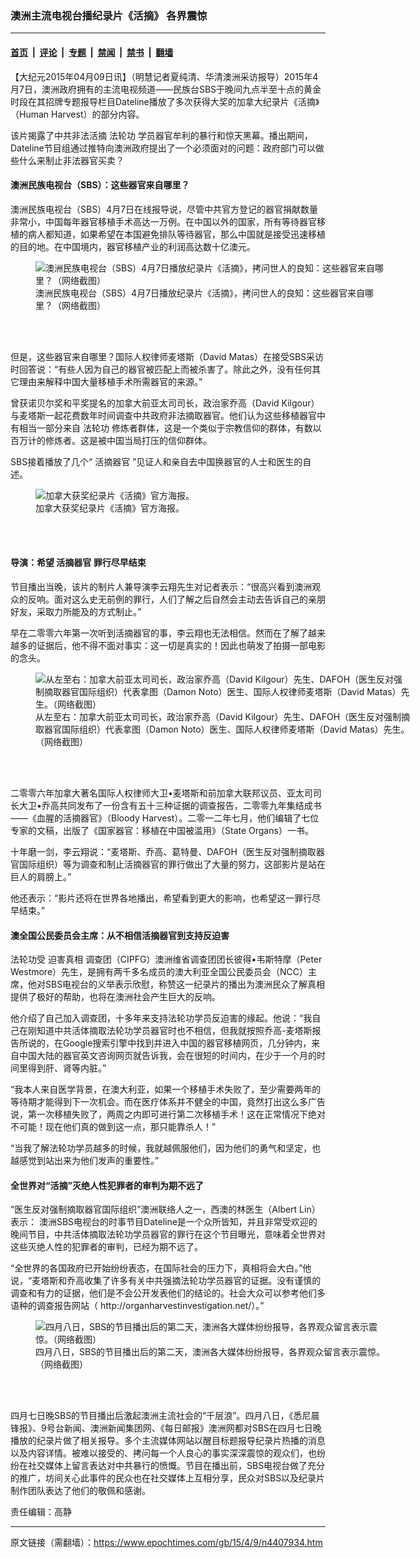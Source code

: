 ### 澳洲主流电视台播纪录片《活摘》 各界震惊

---

#### [首页](../../../..?n4407934) &nbsp;|&nbsp; [评论](../../../../../epoch-comment?n4407934) &nbsp;|&nbsp; [专题](../../../../../epoch-special?n4407934) &nbsp;|&nbsp; [禁闻](../../../../../epoch-news?n4407934) &nbsp;|&nbsp; [禁书](../../../../../books?n4407934) &nbsp;|&nbsp; [翻墙](https://github.com/gfw-breaker/nogfw/blob/master/README.md?n4407934)


<div class="post_content" id="artbody" itemprop="articleBody">
 <!-- article content begin -->
 <p>
  【大纪元2015年04月09日讯】（明慧记者夏纯清、华清澳洲采访报导）2015年4月7日，澳洲政府拥有的主流电视频道——民族台SBS于晚间九点半至十点的黄金时段在其招牌专题报导栏目Dateline播放了多次获得大奖的加拿大纪录片《活摘》（Human Harvest）的部分内容。
 </p>
 <p>
  该片揭露了中共非法活摘
  <ok href="https://www.epochtimes.com/gb/tag/%E6%B3%95%E8%BD%AE%E5%8A%9F.html">
   法轮功
  </ok>
  学员器官牟利的暴行和惊天黑幕。播出期间，Dateline节目组通过推特向澳洲政府提出了一个必须面对的问题：政府部门可以做些什么来制止非法器官买卖？
 </p>
 <p>
  <h4>
   澳洲民族电视台（SBS）：这些器官来自哪里？
  </h4>
  <p>
   澳洲民族电视台（SBS）4月7日在线报导说，尽管中共官方登记的器官捐献数量非常小，中国每年器官移植手术高达一万例。在中国以外的国家，所有等待器官移植的病人都知道，如果希望在本国避免排队等待器官，那么中国就是接受迅速移植的目的地。在中国境内，器官移植产业的利润高达数十亿澳元。
  </p>
  <figure aria-describedby="caption-attachment-5857532" class="wp-caption aligncenter" id="attachment_5857532" style="width: 567px">
   <ok href=" https://i.epochtimes.com/assets/uploads/2015/04/1504091008491341.jpg" rel="noreferrer noopener" target="_blank">
    <img alt="澳洲民族电视台（SBS）4月7日播放纪录片《活摘》，拷问世人的良知：这些器官来自哪里？（网络截图）" class="size-large wp-image-5857532" src="https://i.epochtimes.com/assets/uploads/2015/04/1504091008491341.jpg" title="澳洲民族电视台（SBS）4月7日播放纪录片《活摘》，拷问世人的良知：这些器官来自哪里？（网络截图）"/>
   </ok>
   <br/><figcaption class="wp-caption-text" id="caption-attachment-5857532">
    澳洲民族电视台（SBS）4月7日播放纪录片《活摘》，拷问世人的良知：这些器官来自哪里？（网络截图）
   </figcaption><br/>
  </figure><br/>
  <p>
   但是，这些器官来自哪里？国际人权律师麦塔斯（David Matas）在接受SBS采访时回答说：“有些人因为自己的器官被匹配上而被杀害了。除此之外，没有任何其它理由来解释中国大量移植手术所需器官的来源。”
  </p>
  <p>
   曾获诺贝尔奖和平奖提名的加拿大前亚太司司长，政治家乔高（David Kilgour）与麦塔斯一起花费数年时间调查中共政府非法摘取器官。他们认为这些移植器官中有相当一部分来自
   <ok href="https://www.epochtimes.com/gb/tag/%E6%B3%95%E8%BD%AE%E5%8A%9F.html">
    法轮功
   </ok>
   修炼者群体，这是一个类似于宗教信仰的群体，有数以百万计的修炼者。这是被中国当局打压的信仰群体。
  </p>
  <p>
   SBS接着播放了几个“
   <ok href="https://www.epochtimes.com/gb/tag/%E6%B4%BB%E6%91%98%E5%99%A8%E5%AE%98.html">
    活摘器官
   </ok>
   ”见证人和亲自去中国换器官的人士和医生的自述。
  </p>
  <figure aria-describedby="caption-attachment-5857544" class="wp-caption aligncenter" id="attachment_5857544" style="width: 600px">
   <ok href=" https://i.epochtimes.com/assets/uploads/2015/04/1504090955561341-600x883.jpg" rel="noreferrer noopener" target="_blank">
    <img alt="加拿大获奖纪录片《活摘》官方海报。" class="size-large wp-image-5857544" src="https://i.epochtimes.com/assets/uploads/2015/04/1504090955561341-600x883.jpg" title="加拿大获奖纪录片《活摘》官方海报。"/>
   </ok>
   <br/><figcaption class="wp-caption-text" id="caption-attachment-5857544">
    加拿大获奖纪录片《活摘》官方海报。
   </figcaption><br/>
  </figure><br/>
  <p>
   <h4>
    导演：希望
    <ok href="https://www.epochtimes.com/gb/tag/%E6%B4%BB%E6%91%98%E5%99%A8%E5%AE%98.html">
     活摘器官
    </ok>
    罪行尽早结束
   </h4>
   <p>
    节目播出当晚，该片的制片人兼导演李云翔先生对记者表示：“很高兴看到澳洲观众的反响。面对这么史无前例的罪行，人们了解之后自然会主动去告诉自己的亲朋好友，采取力所能及的方式制止。”
   </p>
   <p>
    早在二零零六年第一次听到活摘器官的事，李云翔也无法相信。然而在了解了越来越多的证据后，他不得不面对事实：这一切是真实的！因此也萌发了拍摄一部电影的念头。
   </p>
   <figure aria-describedby="caption-attachment-5857556" class="wp-caption aligncenter" id="attachment_5857556" style="width: 600px">
    <ok href=" https://i.epochtimes.com/assets/uploads/2015/04/1504091037521341-600x225.jpg" rel="noreferrer noopener" target="_blank">
     <img alt="从左至右：加拿大前亚太司司长，政治家乔高（David Kilgour）先生、DAFOH（医生反对强制摘取器官国际组织）代表拿图（Damon Noto）医生、国际人权律师麦塔斯（David Matas）先生。（网络截图）" class="size-large wp-image-5857556" src="https://i.epochtimes.com/assets/uploads/2015/04/1504091037521341-600x225.jpg" title="从左至右：加拿大前亚太司司长，政治家乔高（David Kilgour）先生、DAFOH（医生反对强制摘取器官国际组织）代表拿图（Damon Noto）医生、国际人权律师麦塔斯（David Matas）先生。（网络截图）"/>
    </ok>
    <br/><figcaption class="wp-caption-text" id="caption-attachment-5857556">
     从左至右：加拿大前亚太司司长，政治家乔高（David Kilgour）先生、DAFOH（医生反对强制摘取器官国际组织）代表拿图（Damon Noto）医生、国际人权律师麦塔斯（David Matas）先生。（网络截图）
    </figcaption><br/>
   </figure><br/>
   <p>
    二零零六年加拿大著名国际人权律师大卫•麦塔斯和前加拿大联邦议员、亚太司司长大卫•乔高共同发布了一份含有五十三种证据的调查报告，二零零九年集结成书——《血腥的活摘器官》（Bloody Harvest）。二零一二年七月，他们编辑了七位专家的文稿，出版了《国家器官：移植在中国被滥用》（State Organs）一书。
   </p>
   <p>
    十年磨一剑，李云翔说：“麦塔斯、乔高、葛特曼、DAFOH（医生反对强制摘取器官国际组织）等为调查和制止活摘器官的罪行做出了大量的努力，这部影片是站在巨人的肩膀上。”
   </p>
   <p>
    他还表示：“影片还将在世界各地播出，希望看到更大的影响，也希望这一罪行尽早结束。”
   </p>
   <p>
    <h4>
     澳全国公民委员会主席：从不相信活摘器官到支持反迫害
    </h4>
    <p>
     法轮功受
     <ok href="https://www.epochtimes.com/gb/tag/%E8%BF%AB%E5%AE%B3%E7%9C%9F%E7%9B%B8.html">
      迫害真相
     </ok>
     调查团（CIPFG）澳洲维省调查团团长彼得•韦斯特摩（Peter Westmore）先生，是拥有两千多名成员的澳大利亚全国公民委员会（NCC）主席，他对SBS电视台的义举表示欣慰，称赞这一纪录片的播出为澳洲民众了解真相提供了极好的帮助，也将在澳洲社会产生巨大的反响。
    </p>
    <p>
     他介绍了自己加入调查团，十多年来支持法轮功学员反迫害的缘起。他说：“我自己在刚知道中共活体摘取法轮功学员器官时也不相信，但我就按照乔高-麦塔斯报告所说的，在Google搜索引擎中找到并进入中国的器官移植网页，几分钟内，来自中国大陆的器官英文咨询网页就告诉我，会在很短的时间内，在少于一个月的时间里得到肝、肾等内脏。”
    </p>
    <p>
     “我本人来自医学背景，在澳大利亚，如果一个移植手术失败了，至少需要两年的等待期才能得到下一次机会。而在医疗体系并不健全的中国，竟然打出这么多广告说，第一次移植失败了，两周之内即可进行第二次移植手术！这在正常情况下绝对不可能！现在他们真的做到这一点，那只能靠杀人！”
    </p>
    <p>
     “当我了解法轮功学员越多的时候，我就越佩服他们，因为他们的勇气和坚定，也越感觉到站出来为他们发声的重要性。”
    </p>
    <p>
     <h4>
      全世界对“活摘”灭绝人性犯罪者的审判为期不远了
     </h4>
     <p>
      “医生反对强制摘取器官国际组织”澳洲联络人之一，西澳的林医生（Albert Lin）表示： 澳洲SBS电视台的时事节目Dateline是一个众所皆知，并且非常受欢迎的晚间节目，中共活体摘取法轮功学员器官的罪行在这个节目曝光，意味着全世界对这些灭绝人性的犯罪者的审判，已经为期不远了。
     </p>
     <p>
      “全世界的各国政府已开始纷纷表态，在国际社会的压力下，真相将会大白。”他说，“麦塔斯和乔高收集了许多有关中共强摘法轮功学员器官的证据。没有谨慎的调查和有力的证据，他们是不会公开发表他们的结论的。社会大众可以参考他们多语种的调查报告网站（ http://organharvestinvestigation.net/）。”
     </p>
     <figure aria-describedby="caption-attachment-5857561" class="wp-caption aligncenter" id="attachment_5857561" style="width: 570px">
      <ok href=" https://i.epochtimes.com/assets/uploads/2015/04/1504091008451341.jpg" rel="noreferrer noopener" target="_blank">
       <img alt="四月八日，SBS的节目播出后的第二天，澳洲各大媒体纷纷报导，各界观众留言表示震惊。（网络截图）" class="size-large wp-image-5857561" src="https://i.epochtimes.com/assets/uploads/2015/04/1504091008451341.jpg" title="四月八日，SBS的节目播出后的第二天，澳洲各大媒体纷纷报导，各界观众留言表示震惊。（网络截图）"/>
      </ok>
      <br/><figcaption class="wp-caption-text" id="caption-attachment-5857561">
       四月八日，SBS的节目播出后的第二天，澳洲各大媒体纷纷报导，各界观众留言表示震惊。（网络截图）
      </figcaption><br/>
     </figure><br/>
     <p>
      四月七日晚SBS的节目播出后激起澳洲主流社会的“千层浪”。四月八日，《悉尼晨锋报》、9号台新闻、澳洲新闻集团网、《每日邮报》澳洲网都对SBS在四月七日晚播放的纪录片做了相关报导。多个主流媒体网站以醒目标题报导纪录片热播的消息以及内容详情。被难以接受的、拷问每一个人良心的事实深深震惊的观众们，也纷纷在社交媒体上留言表达对中共暴行的愤慨。节目在播出前，SBS电视台做了充分的推广，坊间关心此事件的民众也在社交媒体上互相分享，民众对SBS以及纪录片制作团队表达了他们的敬佩和感谢。
     </p>
     <p>
      责任编辑：高静
     </p>
     <!-- article content end -->
     <div id="below_article_ad">
     </div>
    </p>
   </p>
  </p>
 </p>
</div>


---

原文链接（需翻墙）：https://www.epochtimes.com/gb/15/4/9/n4407934.htm